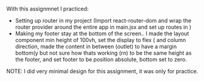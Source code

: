 With this assignmnet I practiced:

- Setting up router in my project (Import react-router-dom and wrap the router provider around the entire app in main.jsx and set up routes in )
- Making my footer stay at the bottom of the screen.. I made the layout component min height of 100vh, set the display to flex ( and column direction, made the content in between (outlet) to have a margin bottom(y but not sure how thats working (rn) to be the same height as the footer, and set footer to be position absolute, bottom set to zero.

NOTE: 
I did very minimal design for this assignment, it was only for practice.

